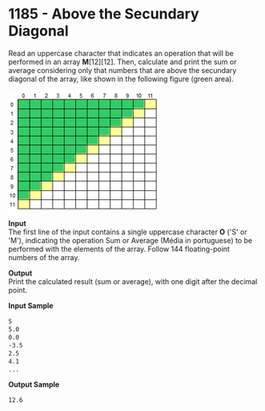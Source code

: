 # 1185 - Above the Secundary Diagonal

Read an uppercase character that indicates an operation that will be performed in an array **M**[12][12]. Then, calculate and print the sum or average considering only that numbers that are above the secundary diagonal of the array, like shown in the following figure (green area).

![1185_AboveTheSecundaryDiagonal.webp](https://github.com/ricrochads/beecrowd-solutions/blob/main/01.Beginner/1185%20-%20Above%20the%20Secundary%20Diagonal/1185_AboveTheSecundaryDiagonal.webp)

**Input**<br>
The first line of the input contains a single uppercase character **O** ('S' or 'M'), indicating the operation Sum or Average (Média in portuguese) to be performed with the elements of the array. Follow 144 floating-point numbers of the array.

**Output**<br>
Print the calculated result (sum or average), with one digit after the decimal point.

**Input Sample**
````
S 
5.0 
0.0 
-3.5 
2.5 
4.1 
...
````

**Output Sample**
````
12.6
````